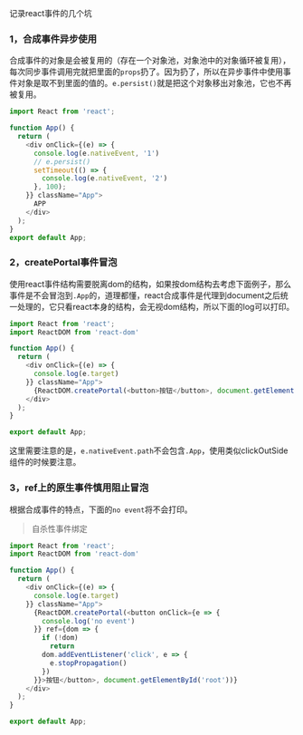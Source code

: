 记录react事件的几个坑

### 1，合成事件异步使用

合成事件的对象是会被复用的（存在一个对象池，对象池中的对象循环被复用），每次同步事件调用完就把里面的`props`扔了。因为扔了，所以在异步事件中使用事件对象是取不到里面的值的。`e.persist()`就是把这个对象移出对象池，它也不再被复用。

```js
import React from 'react';

function App() {
  return (
    <div onClick={(e) => {
      console.log(e.nativeEvent, '1')
      // e.persist()
      setTimeout(() => {
        console.log(e.nativeEvent, '2')
      }, 100);
    }} className="App">
      APP
    </div>
  );
}
export default App;
```

### 2，createPortal事件冒泡

使用react事件结构需要脱离dom的结构，如果按dom结构去考虑下面例子，那么事件是不会冒泡到`.App`的，道理都懂，react合成事件是代理到document之后统一处理的，它只看react本身的结构，会无视dom结构，所以下面的log可以打印。

```js
import React from 'react';
import ReactDOM from 'react-dom'

function App() {
  return (
    <div onClick={(e) => {
      console.log(e.target)
    }} className="App">
      {ReactDOM.createPortal(<button>按钮</button>, document.getElementById('root'))}
    </div>
  );
}

export default App;
```
这里需要注意的是，`e.nativeEvent.path`不会包含`.App`，使用类似clickOutSide组件的时候要注意。

### 3，ref上的原生事件慎用阻止冒泡

根据合成事件的特点，下面的`no event`将不会打印。

> 自杀性事件绑定

```js
import React from 'react';
import ReactDOM from 'react-dom'

function App() {
  return (
    <div onClick={(e) => {
      console.log(e.target)
    }} className="App">
      {ReactDOM.createPortal(<button onClick={e => {
        console.log('no event')
      }} ref={dom => {
        if (!dom)
          return
        dom.addEventListener('click', e => {
          e.stopPropagation()
        })
      }}>按钮</button>, document.getElementById('root'))}
    </div>
  );
}

export default App;
```